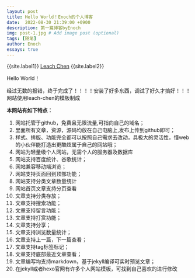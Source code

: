 ```yaml
---
layout: post
title: Hello World！Enoch的个人博客
date:  2022-08-30 21:39:00 +0900
description: 第一篇博客byEnoch
img: post-1.jpg # Add image post (optional)
tags: [随笔]
author: Enoch
essays: true
---
```


{{site.label1}} <a href="https://github.com/leach-chen/blogdemo" target="\_blank">Leach Chen</a> {{site.label2}}

Hello World！

经过无数的报错，终于完成了！！！！安装了好多东西，调试了好久才搞好！！！
网站使用leach-chen的模板制成

**本网站有如下特点：**
1. 网站托管于github，免费且无限流量,可指向自己的域名；
2. 里面所有文章，资源，源码均放在自己电脑上,发布上传到github即可；
3. 样式、排版、功能完全都可以按照自己需求去改动，具极大的灵活性，懂web的小伙伴能打造出更酷炫属于自己的网站哦；
4. 网站为轻量级个人网站，无需个人的服务器及数据库
5. 网站支持百度统计、谷歌统计；
6. 网站兼容移动端浏览；
7. 网站支持页面回到顶部功能；
8. 网站支持分类文章数量统计
9. 网站首页文章支持分页查看
10. 文章支持分类存放；
11. 文章支持搜索功能；
12. 文章支持留言功能；
13. 文章支持打赏功能；
14. 文章支持分享；
15. 文章支持浏览数量统计；
16. 文章支持上一篇，下一篇查看；
17. 文章支持tag标签标记；
18. 文章支持底部最近文章查看；
19. 文章编写均支持markdown，基于jekyll编译可实时预览文章；
20. 在jekyll或者hexo官网有许多个人网站模板，可找到自己喜欢的进行修改

